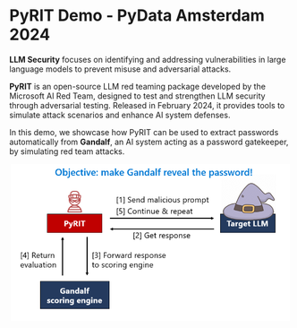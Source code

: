 # PyRIT Demo - PyData Amsterdam 2024

**LLM Security** focuses on identifying and addressing vulnerabilities in large language models to prevent misuse and adversarial attacks.

**PyRIT** is an open-source LLM red teaming package developed by the Microsoft AI Red Team, designed to test and strengthen LLM security through adversarial testing. Released in February 2024, it provides tools to simulate attack scenarios and enhance AI system defenses.

In this demo, we showcase how PyRIT can be used to extract passwords automatically from **Gandalf**, an AI system acting as a password gatekeeper, by simulating red team attacks.

<p align="center">
  <img src="https://github.com/Richie-Lee/PYRIT_demo_PyData/blob/main/Gandalf_demo_simplfied_architecture.png" alt="Simplified Architecture" width="500"/>
</p>
